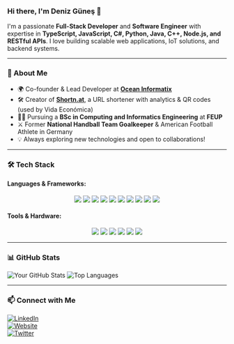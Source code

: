 ### Hi there, I'm Deniz Güneş 🌟

I'm a passionate **Full-Stack Developer** and **Software Engineer** with expertise in **TypeScript, JavaScript, C#, Python, Java, C++, Node.js, and RESTful APIs**. I love building scalable web applications, IoT solutions, and backend systems.

---

### 🚀 About Me
- 🌍 Co-founder & Lead Developer at **[Ocean Informatix](https://oceaninformatix.com)**
- 🛠️ Creator of **[Shortn.at](https://shortn.at)**, a URL shortener with analytics & QR codes (used by Vida Económica)
- 👨‍🎓 Pursuing a **BSc in Computing and Informatics Engineering** at **FEUP**
- ⚔️ Former **National Handball Team Goalkeeper** & American Football Athlete in Germany
- 💡 Always exploring new technologies and open to collaborations!

---

### 🛠 Tech Stack
#### **Languages & Frameworks:**
<div align="center">
  <img src="https://img.shields.io/badge/-TypeScript-3178C6?style=flat-square&logo=typescript&logoColor=white" />
  <img src="https://img.shields.io/badge/-JavaScript-F7DF1E?style=flat-square&logo=javascript&logoColor=black" />
  <img src="https://img.shields.io/badge/-C%23-239120?style=flat-square&logo=csharp&logoColor=white" />
  <img src="https://img.shields.io/badge/-Python-3776AB?style=flat-square&logo=python&logoColor=white" />
  <img src="https://img.shields.io/badge/-Java-007396?style=flat-square&logo=java&logoColor=white" />
  <img src="https://img.shields.io/badge/-C%2B%2B-00599C?style=flat-square&logo=c%2B%2B&logoColor=white" />
  <img src="https://img.shields.io/badge/-Next.js-000000?style=flat-square&logo=nextdotjs&logoColor=white" />
  <img src="https://img.shields.io/badge/-Node.js-339933?style=flat-square&logo=node.js&logoColor=white" />
  <img src="https://img.shields.io/badge/-Electron-47848F?style=flat-square&logo=electron&logoColor=white" />
  <img src="https://img.shields.io/badge/-Tauri-FFC131?style=flat-square&logo=tauri&logoColor=black" />
</div>

#### **Tools & Hardware:**
<div align="center">
  <img src="https://img.shields.io/badge/-MongoDB-47A248?style=flat-square&logo=mongodb&logoColor=white" />
  <img src="https://img.shields.io/badge/-Kafka-231F20?style=flat-square&logo=apachekafka&logoColor=white" />
  <img src="https://img.shields.io/badge/-Docker-2496ED?style=flat-square&logo=docker&logoColor=white" />
  <img src="https://img.shields.io/badge/-MQTT-660066?style=flat-square&logo=databricks&logoColor=white" />
  <img src="https://img.shields.io/badge/-Arduino-00979D?style=flat-square&logo=arduino&logoColor=white" />
  <img src="https://img.shields.io/badge/-Raspberry%20Pi-A22846?style=flat-square&logo=raspberrypi&logoColor=white" />
</div>

---

### 📊 GitHub Stats
![Your GitHub Stats](https://github-readme-stats.vercel.app/api?username=denizlg24&show_icons=true&theme=radical)
![Top Languages](https://github-readme-stats.vercel.app/api/top-langs/?username=denizlg24&layout=compact&theme=radical)

---

### 📫 Connect with Me
[![LinkedIn](https://img.shields.io/badge/-LinkedIn-0077B5?style=flat-square&logo=linkedin&logoColor=white)](https://www.linkedin.com/in/deniz-g%C3%BCnes-068509263/)  
[![Website](https://img.shields.io/badge/-Portfolio-000000?style=flat-square&logo=react&logoColor=white)](https://denizlg24.com)  
[![Twitter](https://img.shields.io/badge/-Twitter-1DA1F2?style=flat-square&logo=twitter&logoColor=white)](https://twitter.com/denizlg24)  

